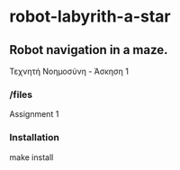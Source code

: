 # robot-labyrith-a-star

## Robot navigation in a maze.
Τεχνητή Νοημοσύνη - Άσκηση 1

### /files
Assignment 1

### Installation
make install
